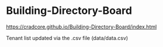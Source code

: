 # Building-Directory-Board

https://cradcore.github.io/Building-Directory-Board/index.html

Tenant list updated via the .csv file (data/data.csv)
